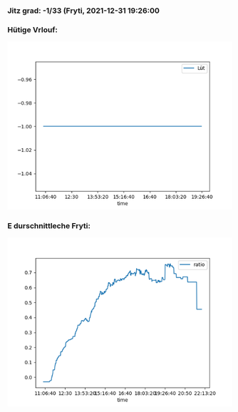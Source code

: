 ### Jitz grad: -1/33 (Fryti, 2021-12-31 19:26:00

### Hütige Vrlouf:
![Graph](Today.png)

### E durschnittleche Fryti:
![Graph](Fryti.png)